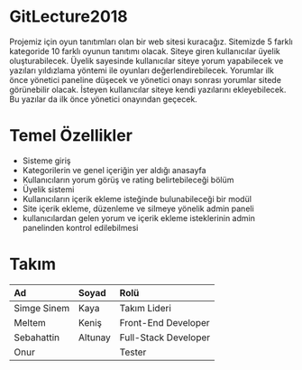 # GitLecture2018
Projemiz için oyun tanıtımları olan bir web sitesi kuracağız. 
Sitemizde 5 farklı kategoride 10 farklı oyunun tanıtımı olacak. 
Siteye giren kullanıcılar üyelik oluşturabilecek. Üyelik sayesinde kullanıcılar siteye yorum yapabilecek ve yazıları yıldızlama yöntemi ile oyunları değerlendirebilecek. Yorumlar ilk önce yönetici paneline düşecek ve yönetici onayı sonrası yorumlar sitede görünebilir olacak.
İsteyen kullanıcılar siteye kendi yazılarını ekleyebilecek. Bu yazılar da ilk önce yönetici onayından geçecek.

# Temel Özellikler
*	Sisteme giriş 
*	Kategorilerin ve genel içeriğin yer aldığı anasayfa
* Kullanıcıların yorum görüş ve rating belirtebileceği bölüm
* Üyelik sistemi
* Kullanıcıların içerik ekleme isteğinde bulunabileceği bir modül 
* Site içerik ekleme, düzenleme ve silmeye yönelik admin paneli
* kullanıcılardan gelen yorum ve içerik ekleme isteklerinin admin panelinden kontrol edilebilmesi
# Takım
| Ad 	| Soyad  | Rolü |
| :--- |:------| :----|
|Simge Sinem	| Kaya	 | Takım Lideri |
|Meltem| Keniş | Front-End Developer |
|Sebahattin| Altunay	| Full-Stack Developer |
|Onur|  |	Tester |

